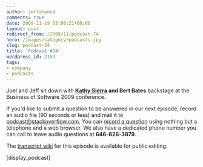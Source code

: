 ```yaml
---
author: jeffatwood
comments: true
date: 2009-11-19 05:08:21+00:00
layout: post
redirect_from: /2009/11/podcast-74
hero: /images/category/podcasts.jpg
slug: podcast-74
title: 'Podcast #74'
wordpress_id: 2153
tags:
- company
- podcasts
---
```


Joel and Jeff sit down with **[Kathy Sierra](http://en.wikipedia.org/wiki/Kathy_Sierra) and Bert Bates** backstage at the Business of Software 2009 conference.




If you'd like to submit a question to be answered in our next episode, record an audio file (90 seconds or less) and mail it to [podcast@stackoverflow.com](mailto:podcast@stackoverflow.com). You can [record a question](http://blog.stackoverflow.com/index.php/2008/05/recording-podcast-questions-using-your-telephone/) using nothing but a telephone and a web browser. We also have a dedicated phone number you can call to leave audio questions at **646-826-3879**. 




The [transcript wiki](https://stackoverflow.fogbugz.com/default.asp?W29098) for this episode is available for public editing. 


[display_podcast]

